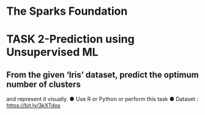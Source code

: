 # The Sparks Foundation
# TASK 2-Prediction using Unsupervised ML
## From the given ‘Iris’ dataset, predict the optimum number of clusters 
and represent it visually. 
● Use R or Python or perform this task
● Dataset : https://bit.ly/3kXTdox
